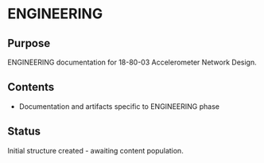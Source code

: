 # ENGINEERING

## Purpose
ENGINEERING documentation for 18-80-03 Accelerometer Network Design.

## Contents
- Documentation and artifacts specific to ENGINEERING phase

## Status
Initial structure created - awaiting content population.
